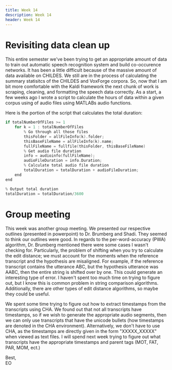 ```yaml
---
title: Week 14
description: Week 14
header: Week 14
---
```


# Revisiting data clean up
This entire semester we've been trying to get an appropriate amount of data to train out automatic speech recognition system and build co-occurence networks. It has been a little difficult because of the massive amount of data available on CHILDES. We still are in the process of calculating the summary statisitcs of the CHILDES and VoxForge corpora. So, now that I am bit more comfortable with the Kaldi framework the next chunk of work is scraping, cleaning, and formatting the speech data correctly. As a start, a few weeks ago I wrote a script to calculate the hours of data within a given corpus using of audio files using MATLABs audio functions.

Here is the portion of the script that calculates the total duration:

```c
if totalNumberOfFiles >= 1
	for k = 1 : totalNumberOfFiles
		% Go through all those files
		thisFolder = allFileInfo(k).folder;
		thisBaseFileName = allFileInfo(k).name;
		fullFileName = fullfile(thisFolder, thisBaseFileName)
		% Get audio file duration
		info = audioinfo(fullFileName);
		audioFileDuration = info.Duration;
		% Calculate total audio file duration
		totalDuration = totalDuration + audioFileDuration;
	end
end

% Output total duration
totalDuration = totalDuration/3600
```

# Group meeting
This week was another group meeting. We presented our respective outlines (presented in powerpoint) to Dr. Brumberg and Shadi. They seemed to think our outlines were good. In regards to the per-word-accuracy (PWA) algorithm, Dr. Brumberg mentioned there were some cases I wasn't checking for. Particularly, the problem of shifting when you try to calculate the edit distance; we must account for the moments when the reference transcript and the hypothesis are misaligned. For example, if the reference transcript contains the utterance ABC, but the hypothesis utterance was AABC, then the entire string is shifted over by one. This could generate an interesting type of error. I haven't spent too much time on trying to figure out, but I know this is common problem in string comparison algorithms. Additionally, there are other types of edit distance algorithms, so maybe they could be useful.

We spent some time trying to figure out how to extract timestamps from the transcripts using CHA. We found out that not all transcripts have timestamps, so if we wish to generate the appropriate audio segments, then we can only use transcripts that have the unicode bullets (how timestamps are denoted in the CHA environment). Alternatively, we don't have to use CHA, as the timestamps are directly given in the form "XXXXX_XXXXX" when viewed as text files. I will spend next week trying to figure out what transcripts have the appropriate timestamps and parent tags (MOT, FAT, PAR, MOM, ect.)


Best, <br />
EO
